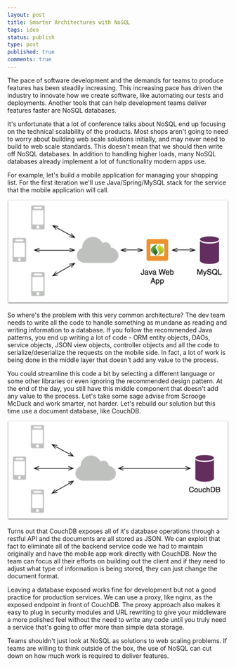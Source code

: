 ```yaml
---
layout: post
title: Smarter Architectures with NoSQL
tags: idea
status: publish
type: post
published: true
comments: true
---
```

The pace of software development and the demands for teams to produce features 
has been steadily increasing. This increasing pace has driven the industry to 
innovate how we create software, like automating our tests and deployments. Another 
tools that can help development teams deliver features faster are NoSQL databases.

It\'s unfortunate that a lot of conference talks about NoSQL end up focusing on the 
technical scalability of the products. Most shops aren\'t going to need to worry about 
building web scale solutions initially, and may never need to build to web scale 
standards. This doesn\'t mean that we should then write off NoSQL databases. In addition 
to handling higher loads, many NoSQL databases already implement a lot of functionality 
modern apps use.

For example, let\'s build a mobile application for managing your shopping list. For the 
first iteration we\'ll use Java/Spring/MySQL stack for the service that the mobile 
application will call. 

![Spring Web Architecture](/assets/springmvc.png)

So where\'s the problem with this very common architecture? The dev team needs to write 
all the code to handle something as mundane as reading and writing information to a 
database. If you follow the recommended Java patterns, you end up writing a lot of 
code - ORM entity objects, DAOs, service objects, JSON view objects, controller objects 
and all the code to serialize/deserialize the requests on the mobile side. In fact, a lot 
of work is being done in the middle layer that doesn\'t add any value to the process.

You could streamline this code a bit by selecting a different language or some other libraries 
or even ignoring the recommended design pattern. At the end of the day, you still have 
this middle component that doesn\'t add any value to the process. Let\'s take some sage advise 
from Scrooge McDuck and work smarter, not harder. Let\'s rebuild our solution but this time 
use a document database, like CouchDB.

![NoSQL Alternative Web Architecture](/assets/nosql.png)

Turns out that CouchDB exposes all of it\'s database operations through a restful API and 
the documents are all stored as JSON. We can exploit that fact to eliminate all of the 
backend service code we had to maintain originally and have the mobile app work directly 
with CouchDB. Now the team can focus all their efforts on building out the client and if 
they need to adjust what type of information is being stored, they can just change the 
document format.

Leaving a database exposed works fine for development but not a good practice for production 
services. We can use a proxy, like nginx, as the exposed endpoint in front of CouchDB. The 
proxy approach also makes it easy to plug in security modules and URL rewriting to give 
your middleware a more polished feel without the need to write any code until you truly 
need a service that\'s going to offer more than simple data storage.

Teams shouldn\'t just look at NoSQL as solutions to web scaling problems. If teams are 
willing to think outside of the box, the use of NoSQL can cut down on how much work is 
required to deliver features. 

